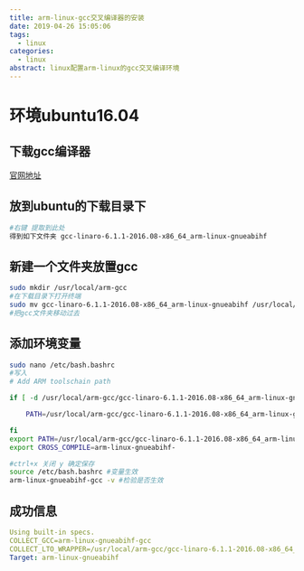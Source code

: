 ```yaml
---
title: arm-linux-gcc交叉编译器的安装
date: 2019-04-26 15:05:06
tags:
  - linux
categories:
  - linux
abstract: linux配置arm-linux的gcc交叉编译环境
---
```


# 环境ubuntu16.04

## 下载gcc编译器

[官网地址](https://releases.linaro.org/components/toolchain/binaries/6.1-2016.08/arm-linux-gnueabihf/gcc-linaro-6.1.1-2016.08-x86_64_arm-linux-gnueabihf.tar.xz)

## 放到ubuntu的下载目录下

```bash
#右键 提取到此处
得到如下文件夹 gcc-linaro-6.1.1-2016.08-x86_64_arm-linux-gnueabihf
```

<!--more-->

## 新建一个文件夹放置gcc

```bash
sudo mkdir /usr/local/arm-gcc
#在下载目录下打开终端
sudo mv gcc-linaro-6.1.1-2016.08-x86_64_arm-linux-gnueabihf /usr/local/arm-gcc
#把gcc文件夹移动过去
```

## 添加环境变量

```bash
sudo nano /etc/bash.bashrc
#写入
# Add ARM toolschain path

if [ -d /usr/local/arm-gcc/gcc-linaro-6.1.1-2016.08-x86_64_arm-linux-gnueabihf ] ; then

    PATH=/usr/local/arm-gcc/gcc-linaro-6.1.1-2016.08-x86_64_arm-linux-gnueabihf/bin:"${PATH}"

fi
export PATH=/usr/local/arm-gcc/gcc-linaro-6.1.1-2016.08-x86_64_arm-linux-gnueabihf
export CROSS_COMPILE=arm-linux-gnueabihf-

#ctrl+x 关闭 y 确定保存
source /etc/bash.bashrc #变量生效
arm-linux-gnueabihf-gcc -v #检验是否生效

```

## 成功信息

```yaml
Using built-in specs.
COLLECT_GCC=arm-linux-gnueabihf-gcc
COLLECT_LTO_WRAPPER=/usr/local/arm-gcc/gcc-linaro-6.1.1-2016.08-x86_64_arm-linux-gnueabihf/bin/../libexec/gcc/arm-linux-gnueabihf/6.1.1/lto-wrapper
Target: arm-linux-gnueabihf
```

